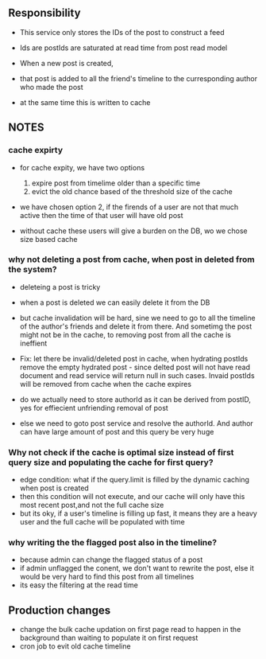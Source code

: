 ## Responsibility

-  This service only stores the IDs of the post to construct a feed
-  Ids are postIds are saturated at read time from post read model

-  When a new post is created,
-  that post is added to all the friend's timeline to the curresponding author who made the post
-  at the same time this is written to cache

## NOTES

### cache expirty

-  for cache expity, we have two options

   1. expire post from timelime older than a specific time
   2. evict the old chance based of the threshold size of the cache

-  we have chosen option 2, if the firends of a user are not that much active then the time of that user will have old post
-  without cache these users will give a burden on the DB, wo we chose size based cache

### why not deleting a post from cache, when post in deleted from the system?

-  deleteing a post is tricky
-  when a post is deleted we can easily delete it from the DB
-  but cache invalidation will be hard, sine we need to go to all the timeline of the author's friends and delete it from there. And sometimg the post might not be in the cache, to removing post from all the cache is ineffient
-  Fix: let there be invalid/deleted post in cache, when hydrating postIds remove the empty hydrated post - since delted post will not have read document and read service will return null in such cases. Invaid postIds will be removed from cache when the cache expires

-  do we actually need to store authorId as it can be derived from postID, yes for effiecient unfriending removal of post
-  else we need to goto post service and resolve the authorId. And author can have large amount of post and this query be very huge

### Why not check if the cache is optimal size instead of first query size and populating the cache for first query?

-  edge condition: what if the query.limit is filled by the dynamic caching when post is created
-  then this condition will not execute, and our cache will only have this most recent post,and not the full cache size
-  but its oky, if a user's timeline is filling up fast, it means they are a heavy user and the full cache will be populated with time

### why writing the the flagged post also in the timeline?

-  because admin can change the flagged status of a post
-  if admin unflagged the conent, we don't want to rewrite the post, else it would be very hard to find this post from all timelines
-  its easy the filtering at the read time

## Production changes

-  change the bulk cache updation on first page read to happen in the background than waiting to populate it on first request
-  cron job to evit old cache timeline
